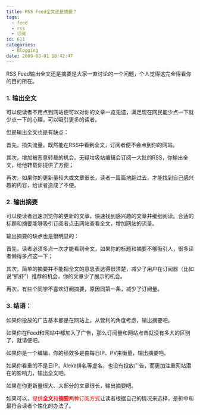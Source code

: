 ```yaml
---
title: RSS Feed全文还是摘要？
tags:
  - feed
  - rss
  - 订阅
id: 611
categories:
  - Blogging
date: 2009-08-01 18:42:47
---
```


RSS Feed输出全文还是摘要是大家一直讨论的一个问题，个人觉得这完全得看你的目的所在。

### 1\. 输出全文

可以使读者不用点到网站便可以对你的文章一览无遗，满足现在网民能少点一下就少点一下的心理，可以吸引更多的读者。

但是输出全文也是有缺点：

<!--more-->

首先，损失流量。既然能在RSS中看到全文，订阅者便不会点到你的网站。

其次，增加被恶意转载的机会。无疑垃圾站编辑会订阅一大批的RSS，你输出全文，给他转载你提供了方便；

再次，如果你的更新量较大或文章很长，读者一篇篇地翻过去，才能找到自己感兴趣的内容，给读者造成了不便。

### 2\. 输出摘要

可以使读者迅速浏览你的更新的文章，快速找到感兴趣的文章并细细阅读。合适的标题和摘要能够吸引订阅者点击网站查看全文，增加网站的流量。

输出摘要的缺点也是很明显的：

首先，读者必须多点一次才能看到全文，如果你的标题和摘要不够吸引人，很多读者懒得多点这一下；

其次，简单的摘要并不能把全文的意思表达得很清楚，减少了用户在订阅器（比如说“抓虾”）推荐的机会，你的文章少了展示的机会。

再次，有些个同学不喜欢订阅摘要，原因同第一条，减少了订阅量。

### 3\. 结语：

如果你投放的广告基本都是在网站上，从营利的角度考虑，输出摘要吧。

如果你在Feed和网站中都加入了广告，那么订阅量和网站点击就没有多大的区别了，就请便吧。

如果你是一个编辑，你的绩效多是由每日IP、PV来衡量，输出摘要吧。

如果你看重的不是日IP，Alexa排名等虚名，也没有投放广告，而更加注重网站潜在的影响力，输出全文吧。

如果在你更新量很大、大部分的文章很长，输出摘要吧。

如果可以，<span style="color: #ff0000;">提供**全文**和**摘要**两种订阅方式</span>让读者根据自己的情况来选择，是折中和最符合读者个性化的办法了。